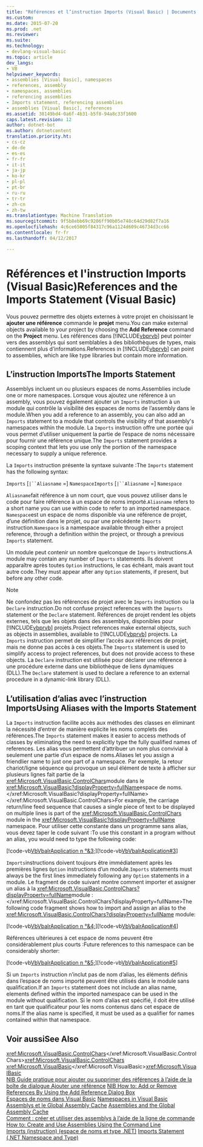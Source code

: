 ```yaml
---
title: "Références et l’instruction Imports (Visual Basic) | Documents Microsoft"
ms.custom: 
ms.date: 2015-07-20
ms.prod: .net
ms.reviewer: 
ms.suite: 
ms.technology:
- devlang-visual-basic
ms.topic: article
dev_langs:
- VB
helpviewer_keywords:
- assemblies [Visual Basic], namespaces
- references, assembly
- namespaces, assemblies
- referencing assemblies
- Imports statement, referencing assemblies
- assemblies [Visual Basic], references
ms.assetid: 38149bd4-0a6f-4b31-b5f8-94a8c33f1600
caps.latest.revision: 12
author: dotnet-bot
ms.author: dotnetcontent
translation.priority.ht:
- cs-cz
- de-de
- es-es
- fr-fr
- it-it
- ja-jp
- ko-kr
- pl-pl
- pt-br
- ru-ru
- tr-tr
- zh-cn
- zh-tw
ms.translationtype: Machine Translation
ms.sourcegitcommit: 9f5b8ebb69c9206ff90b05e748c64d29d82f7a16
ms.openlocfilehash: 4c6ce65005f84317c96a1124d609c46734d3cc66
ms.contentlocale: fr-fr
ms.lasthandoff: 04/12/2017

---
```

# <a name="references-and-the-imports-statement-visual-basic"></a><span data-ttu-id="a7605-102">Références et l'instruction Imports (Visual Basic)</span><span class="sxs-lookup"><span data-stu-id="a7605-102">References and the Imports Statement (Visual Basic)</span></span>
<span data-ttu-id="a7605-103">Vous pouvez permettre des objets externes à votre projet en choisissant le **ajouter une référence** commande le **projet** menu.</span><span class="sxs-lookup"><span data-stu-id="a7605-103">You can make external objects available to your project by choosing the **Add Reference** command on the **Project** menu.</span></span> <span data-ttu-id="a7605-104">Les références dans [!INCLUDE[vbprvb](../../../csharp/programming-guide/concepts/linq/includes/vbprvb_md.md)] peut pointer vers des assemblys qui sont semblables à des bibliothèques de types, mais contiennent plus d’informations.</span><span class="sxs-lookup"><span data-stu-id="a7605-104">References in [!INCLUDE[vbprvb](../../../csharp/programming-guide/concepts/linq/includes/vbprvb_md.md)] can point to assemblies, which are like type libraries but contain more information.</span></span>  
  
## <a name="the-imports-statement"></a><span data-ttu-id="a7605-105">L’instruction Imports</span><span class="sxs-lookup"><span data-stu-id="a7605-105">The Imports Statement</span></span>  
 <span data-ttu-id="a7605-106">Assemblys incluent un ou plusieurs espaces de noms.</span><span class="sxs-lookup"><span data-stu-id="a7605-106">Assemblies include one or more namespaces.</span></span> <span data-ttu-id="a7605-107">Lorsque vous ajoutez une référence à un assembly, vous pouvez également ajouter un `Imports` instruction à un module qui contrôle la visibilité des espaces de noms de l’assembly dans le module.</span><span class="sxs-lookup"><span data-stu-id="a7605-107">When you add a reference to an assembly, you can also add an `Imports` statement to a module that controls the visibility of that assembly's namespaces within the module.</span></span> <span data-ttu-id="a7605-108">La `Imports` instruction offre une portée qui vous permet d’utiliser uniquement la partie de l’espace de noms nécessaire pour fournir une référence unique.</span><span class="sxs-lookup"><span data-stu-id="a7605-108">The `Imports` statement provides a scoping context that lets you use only the portion of the namespace necessary to supply a unique reference.</span></span>  
  
 <span data-ttu-id="a7605-109">La `Imports` instruction présente la syntaxe suivante :</span><span class="sxs-lookup"><span data-stu-id="a7605-109">The `Imports` statement has the following syntax:</span></span>  
  
 <span data-ttu-id="a7605-110">`Imports` [`|``Aliasname` =] `Namespace`</span><span class="sxs-lookup"><span data-stu-id="a7605-110">`Imports` [`|``Aliasname` =] `Namespace`</span></span>  
  
 <span data-ttu-id="a7605-111">`Aliasname`fait référence à un nom court, que vous pouvez utiliser dans le code pour faire référence à un espace de noms importé.</span><span class="sxs-lookup"><span data-stu-id="a7605-111">`Aliasname` refers to a short name you can use within code to refer to an imported namespace.</span></span> <span data-ttu-id="a7605-112">`Namespace`est un espace de noms disponible via une référence de projet, d’une définition dans le projet, ou par une précédente `Imports` instruction.</span><span class="sxs-lookup"><span data-stu-id="a7605-112">`Namespace` is a namespace available through either a project reference, through a definition within the project, or through a previous `Imports` statement.</span></span>  
  
 <span data-ttu-id="a7605-113">Un module peut contenir un nombre quelconque de `Imports` instructions.</span><span class="sxs-lookup"><span data-stu-id="a7605-113">A module may contain any number of `Imports` statements.</span></span> <span data-ttu-id="a7605-114">Ils doivent apparaître après toutes `Option` instructions, le cas échéant, mais avant tout autre code.</span><span class="sxs-lookup"><span data-stu-id="a7605-114">They must appear after any `Option` statements, if present, but before any other code.</span></span>  
  
> [!NOTE]
>  <span data-ttu-id="a7605-115">Ne confondez pas les références de projet avec le `Imports` instruction ou la `Declare` instruction.</span><span class="sxs-lookup"><span data-stu-id="a7605-115">Do not confuse project references with the `Imports` statement or the `Declare` statement.</span></span> <span data-ttu-id="a7605-116">Références de projet rendent les objets externes, tels que les objets dans des assemblys, disponibles pour [!INCLUDE[vbprvb](../../../csharp/programming-guide/concepts/linq/includes/vbprvb_md.md)] projets.</span><span class="sxs-lookup"><span data-stu-id="a7605-116">Project references make external objects, such as objects in assemblies, available to [!INCLUDE[vbprvb](../../../csharp/programming-guide/concepts/linq/includes/vbprvb_md.md)] projects.</span></span> <span data-ttu-id="a7605-117">La `Imports` instruction permet de simplifier l’accès aux références de projet, mais ne donne pas accès à ces objets.</span><span class="sxs-lookup"><span data-stu-id="a7605-117">The `Imports` statement is used to simplify access to project references, but does not provide access to these objects.</span></span> <span data-ttu-id="a7605-118">La `Declare` instruction est utilisée pour déclarer une référence à une procédure externe dans une bibliothèque de liens dynamiques (DLL).</span><span class="sxs-lookup"><span data-stu-id="a7605-118">The `Declare` statement is used to declare a reference to an external procedure in a dynamic-link library (DLL).</span></span>  
  
## <a name="using-aliases-with-the-imports-statement"></a><span data-ttu-id="a7605-119">L’utilisation d’alias avec l’instruction Imports</span><span class="sxs-lookup"><span data-stu-id="a7605-119">Using Aliases with the Imports Statement</span></span>  
 <span data-ttu-id="a7605-120">La `Imports` instruction facilite accès aux méthodes des classes en éliminant la nécessité d’entrer de manière explicite les noms complets des références.</span><span class="sxs-lookup"><span data-stu-id="a7605-120">The `Imports` statement makes it easier to access methods of classes by eliminating the need to explicitly type the fully qualified names of references.</span></span> <span data-ttu-id="a7605-121">Les alias vous permettent d’attribuer un nom plus convivial à seulement une partie d’un espace de noms.</span><span class="sxs-lookup"><span data-stu-id="a7605-121">Aliases let you assign a friendlier name to just one part of a namespace.</span></span> <span data-ttu-id="a7605-122">Par exemple, la retour chariot/ligne séquence qui provoque un seul élément de texte à afficher sur plusieurs lignes fait partie de la <xref:Microsoft.VisualBasic.ControlChars>module dans le <xref:Microsoft.VisualBasic?displayProperty=fullName>espace de noms.</xref:Microsoft.VisualBasic?displayProperty=fullName> </xref:Microsoft.VisualBasic.ControlChars></span><span class="sxs-lookup"><span data-stu-id="a7605-122">For example, the carriage return/line feed sequence that causes a single piece of text to be displayed on multiple lines is part of the <xref:Microsoft.VisualBasic.ControlChars> module in the <xref:Microsoft.VisualBasic?displayProperty=fullName> namespace.</span></span> <span data-ttu-id="a7605-123">Pour utiliser cette constante dans un programme sans alias, vous devez taper le code suivant :</span><span class="sxs-lookup"><span data-stu-id="a7605-123">To use this constant in a program without an alias, you would need to type the following code:</span></span>  
  
 <span data-ttu-id="a7605-124">[!code-vb[VbVbalrApplication n °&3;](../../../visual-basic/programming-guide/program-structure/codesnippet/VisualBasic/references-and-the-imports-statement_1.vb)]</span><span class="sxs-lookup"><span data-stu-id="a7605-124">[!code-vb[VbVbalrApplication#3](../../../visual-basic/programming-guide/program-structure/codesnippet/VisualBasic/references-and-the-imports-statement_1.vb)]</span></span>  
  
 <span data-ttu-id="a7605-125">`Imports`instructions doivent toujours être immédiatement après les premières lignes `Option` instructions d’un module.</span><span class="sxs-lookup"><span data-stu-id="a7605-125">`Imports` statements must always be the first lines immediately following any `Option` statements in a module.</span></span> <span data-ttu-id="a7605-126">Le fragment de code suivant montre comment importer et assigner un alias à la <xref:Microsoft.VisualBasic.ControlChars?displayProperty=fullName>module :</xref:Microsoft.VisualBasic.ControlChars?displayProperty=fullName></span><span class="sxs-lookup"><span data-stu-id="a7605-126">The following code fragment shows how to import and assign an alias to the <xref:Microsoft.VisualBasic.ControlChars?displayProperty=fullName> module:</span></span>  
  
 <span data-ttu-id="a7605-127">[!code-vb[VbVbalrApplication n °&4;](../../../visual-basic/programming-guide/program-structure/codesnippet/VisualBasic/references-and-the-imports-statement_2.vb)]</span><span class="sxs-lookup"><span data-stu-id="a7605-127">[!code-vb[VbVbalrApplication#4](../../../visual-basic/programming-guide/program-structure/codesnippet/VisualBasic/references-and-the-imports-statement_2.vb)]</span></span>  
  
 <span data-ttu-id="a7605-128">Références ultérieures à cet espace de noms peuvent être considérablement plus courts :</span><span class="sxs-lookup"><span data-stu-id="a7605-128">Future references to this namespace can be considerably shorter:</span></span>  
  
 <span data-ttu-id="a7605-129">[!code-vb[VbVbalrApplication n °&5;](../../../visual-basic/programming-guide/program-structure/codesnippet/VisualBasic/references-and-the-imports-statement_3.vb)]</span><span class="sxs-lookup"><span data-stu-id="a7605-129">[!code-vb[VbVbalrApplication#5](../../../visual-basic/programming-guide/program-structure/codesnippet/VisualBasic/references-and-the-imports-statement_3.vb)]</span></span>  
  
 <span data-ttu-id="a7605-130">Si un `Imports` instruction n’inclut pas de nom d’alias, les éléments définis dans l’espace de noms importé peuvent être utilisés dans le module sans qualification.</span><span class="sxs-lookup"><span data-stu-id="a7605-130">If an `Imports` statement does not include an alias name, elements defined within the imported namespace can be used in the module without qualification.</span></span> <span data-ttu-id="a7605-131">Si le nom d’alias est spécifié, il doit être utilisé en tant que qualificateur pour les noms contenus dans cet espace de noms.</span><span class="sxs-lookup"><span data-stu-id="a7605-131">If the alias name is specified, it must be used as a qualifier for names contained within that namespace.</span></span>  
  
## <a name="see-also"></a><span data-ttu-id="a7605-132">Voir aussi</span><span class="sxs-lookup"><span data-stu-id="a7605-132">See Also</span></span>  
 <span data-ttu-id="a7605-133"><xref:Microsoft.VisualBasic.ControlChars></xref:Microsoft.VisualBasic.ControlChars></span><span class="sxs-lookup"><span data-stu-id="a7605-133"><xref:Microsoft.VisualBasic.ControlChars></span></span>   
 <span data-ttu-id="a7605-134"><xref:Microsoft.VisualBasic></xref:Microsoft.VisualBasic></span><span class="sxs-lookup"><span data-stu-id="a7605-134"><xref:Microsoft.VisualBasic></span></span>   
<span data-ttu-id="a7605-135"> [NIB Guide pratique pour ajouter ou supprimer des références à l’aide de la boîte de dialogue Ajouter une référence](http://msdn.microsoft.com/en-us/3bd75d61-f00c-47c0-86a2-dd1f20e231c9) </span><span class="sxs-lookup"><span data-stu-id="a7605-135"> [NIB How to: Add or Remove References By Using the Add Reference Dialog Box](http://msdn.microsoft.com/en-us/3bd75d61-f00c-47c0-86a2-dd1f20e231c9) </span></span>  
<span data-ttu-id="a7605-136"> [Espaces de noms dans Visual Basic](../../../visual-basic/programming-guide/program-structure/namespaces.md) </span><span class="sxs-lookup"><span data-stu-id="a7605-136"> [Namespaces in Visual Basic](../../../visual-basic/programming-guide/program-structure/namespaces.md) </span></span>  
<span data-ttu-id="a7605-137"> [Assemblys et le Global Assembly Cache](../../../visual-basic/programming-guide/concepts/assemblies-gac/index.md) </span><span class="sxs-lookup"><span data-stu-id="a7605-137"> [Assemblies and the Global Assembly Cache](../../../visual-basic/programming-guide/concepts/assemblies-gac/index.md) </span></span>  
<span data-ttu-id="a7605-138"> [Comment : créer et utiliser des assemblys à l’aide de la ligne de commande](http://msdn.microsoft.com/library/70f65026-3687-4e9c-ab79-c18b97dd8be4) </span><span class="sxs-lookup"><span data-stu-id="a7605-138"> [How to: Create and Use Assemblies Using the Command Line](http://msdn.microsoft.com/library/70f65026-3687-4e9c-ab79-c18b97dd8be4) </span></span>  
<span data-ttu-id="a7605-139"> [Imports (instruction) (espace de noms et type .NET)](../../../visual-basic/language-reference/statements/imports-statement-net-namespace-and-type.md)</span><span class="sxs-lookup"><span data-stu-id="a7605-139"> [Imports Statement (.NET Namespace and Type)](../../../visual-basic/language-reference/statements/imports-statement-net-namespace-and-type.md)</span></span>
